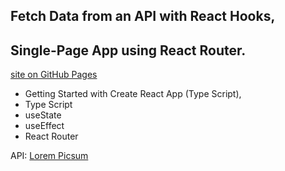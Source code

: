## Fetch Data from an API with React Hooks,
## Single-Page App using React Router.

[site on GitHub Pages](https://krzysiek-u.github.io/photo-api-ts/) 

- Getting Started with Create React App (Type Script), 
- Type Script
- useState
- useEffect
- React Router


API: [Lorem Picsum](https://picsum.photos/) 
